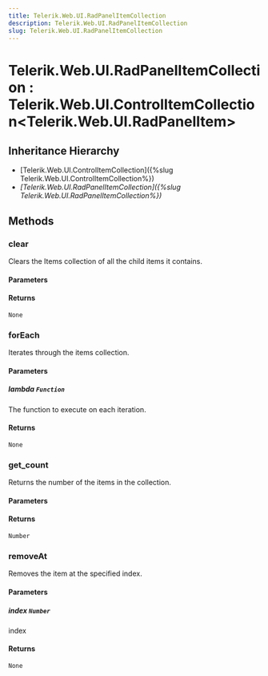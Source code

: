 ```yaml
---
title: Telerik.Web.UI.RadPanelItemCollection
description: Telerik.Web.UI.RadPanelItemCollection
slug: Telerik.Web.UI.RadPanelItemCollection
---
```


# Telerik.Web.UI.RadPanelItemCollection : Telerik.Web.UI.ControlItemCollection<Telerik.Web.UI.RadPanelItem>

## Inheritance Hierarchy

* [Telerik.Web.UI.ControlItemCollection]({%slug Telerik.Web.UI.ControlItemCollection%})
* *[Telerik.Web.UI.RadPanelItemCollection]({%slug Telerik.Web.UI.RadPanelItemCollection%})*


## Methods

###  clear

Clears the Items collection of all the child items it contains.

#### Parameters

#### Returns

`None` 

### forEach

Iterates through the items collection.

#### Parameters

##### lambda `Function`

The function to execute on each iteration.

#### Returns

`None` 

### get_count

Returns the number of the items in the collection.

#### Parameters

#### Returns

`Number` 

### removeAt

Removes the item at the specified index.

#### Parameters

##### index `Number`

index

#### Returns

`None` 

